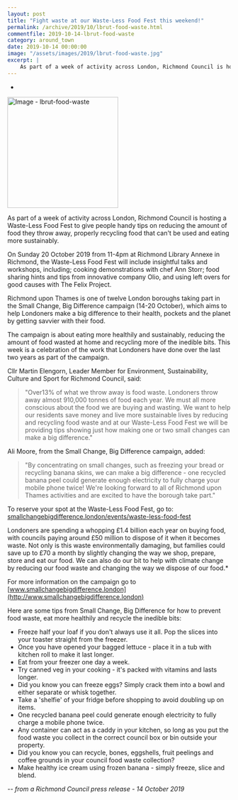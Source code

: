 ```yaml
---
layout: post
title: "Fight waste at our Waste-Less Food Fest this weekend!"
permalink: /archive/2019/10/lbrut-food-waste.html
commentfile: 2019-10-14-lbrut-food-waste
category: around_town
date: 2019-10-14 00:00:00
image: "/assets/images/2019/lbrut-food-waste.jpg"
excerpt: |
    As part of a week of activity across London, Richmond Council is hosting a Waste-Less Food Fest to give people handy tips on reducing the amount of food they throw away, properly recycling food that can't be used and eating more sustainably.
---
```

-
<a href="/assets/images/2019/lbrut-food-waste.jpg" title="Click for a larger image"><img src="/assets/images/2019/lbrut-food-waste-thumb.jpg" width="250" alt="Image - lbrut-food-waste"  class="photo right"/></a>

As part of a week of activity across London, Richmond Council is hosting a Waste-Less Food Fest to give people handy tips on reducing the amount of food they throw away, properly recycling food that can't be used and eating more sustainably.

On Sunday 20 October 2019 from 11-4pm at Richmond Library Annexe in Richmond, the Waste-Less Food Fest will include insightful talks and workshops, including; cooking demonstrations with chef Ann Storr; food sharing hints and tips from innovative company Olio, and using left overs for good causes with The Felix Project.

Richmond upon Thames is one of twelve London boroughs taking part in the Small Change, Big Difference campaign (14-20 October), which aims to help Londoners make a big difference to their health, pockets and the planet by getting savvier with their food.

The campaign is about eating more healthily and sustainably, reducing the amount of food wasted at home and recycling more of the inedible bits. This week is a celebration of the work that Londoners have done over the last two years as part of the campaign.

Cllr Martin Elengorn, Leader Member for Environment, Sustainability, Culture and Sport for Richmond Council, said:

> "Over13% of what we throw away is food waste. Londoners throw away almost 910,000 tonnes of food each year. We must all more conscious about the food we are buying and wasting.  We want to help our residents save money and live more sustainable lives by reducing and recycling food waste and at our Waste-Less Food Fest we will be providing tips showing just how making one or two small changes can make a big difference."

Ali Moore, from the Small Change, Big Difference campaign, added:

> "By concentrating on small changes, such as freezing your bread or recycling banana skins, we can make a big difference - one recycled banana peel could generate enough electricity to fully charge your mobile phone twice! We're looking forward to all of Richmond upon Thames activities and are excited to have the borough take part."

To reserve your spot at the Waste-Less Food Fest, go to: [smallchangebigdifference.london/events/waste-less-food-fest](http://smallchangebigdifference.london/events/waste-less-food-fest/)

Londoners are spending a whopping &pound;1.4 billion each year on buying food, with councils paying around &pound;50 million to dispose of it when it becomes waste. Not only is this waste environmentally damaging, but families could save up to &pound;70 a month by slightly changing the way we shop, prepare, store and eat our food. We can also do our bit to help with climate change by reducing our food waste and changing the way we dispose of our food.*

For more information on the campaign go to [www.smallchangebigdifference.london](http://www.smallchangebigdifference.london)

Here are some tips from Small Change, Big Difference for how to prevent food waste, eat more healthily and recycle the inedible bits:

- Freeze half your loaf if you don't always use it all. Pop the slices into your toaster straight from the freezer.
- Once you have opened your bagged lettuce - place it in a tub with kitchen roll to make it last longer.
- Eat from your freezer one day a week.
- Try canned veg in your cooking - it's packed with vitamins and lasts longer.
- Did you know you can freeze eggs? Simply crack them into a bowl and either separate or whisk together.
- Take a 'shelfie' of your fridge before shopping to avoid doubling up on items.
- One recycled banana peel could generate enough electricity to fully charge a mobile phone twice.
- Any container can act as a caddy in your kitchen, so long as you put the food waste you collect in the correct council box or bin outside your property.
- Did you know you can recycle, bones, eggshells, fruit peelings and coffee grounds in your council food waste collection?
- Make healthy ice cream using frozen banana - simply freeze, slice and blend.

<cite>-- from a Richmond Council press release - 14 October 2019</cite>
